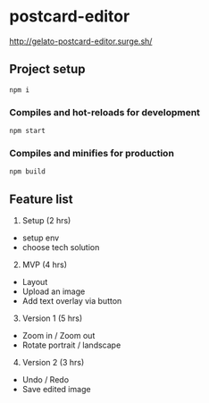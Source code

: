 # postcard-editor

http://gelato-postcard-editor.surge.sh/

## Project setup
```
npm i
```

### Compiles and hot-reloads for development
```
npm start
```

### Compiles and minifies for production
```
npm build
```

## Feature list

1. Setup (2 hrs)
 - setup env
 - choose tech solution

2. MVP (4 hrs)
 - Layout
 - Upload an image
 - Add text overlay via button

3. Version 1 (5 hrs)
 - Zoom in / Zoom out
 - Rotate portrait / landscape

4. Version 2 (3 hrs)
 - Undo / Redo
 - Save edited image
